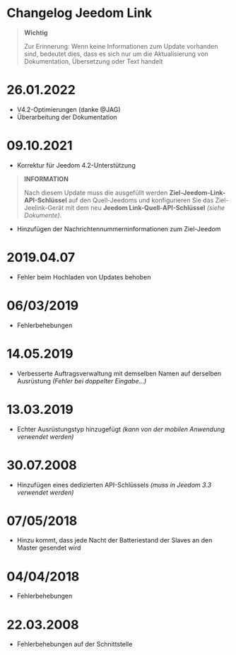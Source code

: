 # Changelog Jeedom Link

>**Wichtig**
>
>Zur Erinnerung: Wenn keine Informationen zum Update vorhanden sind, bedeutet dies, dass es sich nur um die Aktualisierung von Dokumentation, Übersetzung oder Text handelt

# 26.01.2022

- V4.2-Optimierungen (danke @JAG)
- Überarbeitung der Dokumentation

# 09.10.2021

- Korrektur für Jeedom 4.2-Unterstützung
>**INFORMATION**
>
>Nach diesem Update muss die ausgefüllt werden **Ziel-Jeedom-Link-API-Schlüssel** auf den Quell-Jeedoms und konfigurieren Sie das Ziel-Jeelink-Gerät mit dem neu **Jeedom Link-Quell-API-Schlüssel** *(siehe Dokumente)*.

- Hinzufügen der Nachrichtennummerninformationen zum Ziel-Jeedom

# 2019.04.07

- Fehler beim Hochladen von Updates behoben

# 06/03/2019

- Fehlerbehebungen

# 14.05.2019

- Verbesserte Auftragsverwaltung mit demselben Namen auf derselben Ausrüstung *(Fehler bei doppelter Eingabe...)*

# 13.03.2019

- Echter Ausrüstungstyp hinzugefügt *(kann von der mobilen Anwendung verwendet werden)*

# 30.07.2008

- Hinzufügen eines dedizierten API-Schlüssels *(muss in Jeedom 3.3 verwendet werden)*

# 07/05/2018

- Hinzu kommt, dass jede Nacht der Batteriestand der Slaves an den Master gesendet wird

# 04/04/2018

- Fehlerbehebungen

# 22.03.2008

- Fehlerbehebungen auf der Schnittstelle

